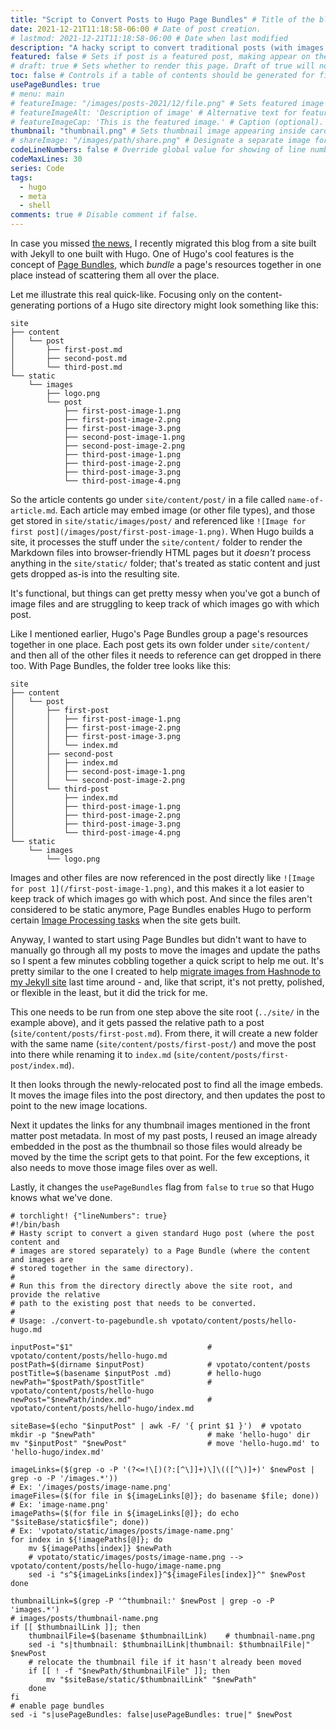 ```yaml
---
title: "Script to Convert Posts to Hugo Page Bundles" # Title of the blog post.
date: 2021-12-21T11:18:58-06:00 # Date of post creation.
# lastmod: 2021-12-21T11:18:58-06:00 # Date when last modified
description: "A hacky script to convert traditional posts (with images stored separately) to a Hugo Page Bundle" # Description used for search engine.
featured: false # Sets if post is a featured post, making appear on the home page side bar.
# draft: true # Sets whether to render this page. Draft of true will not be rendered.
toc: false # Controls if a table of contents should be generated for first-level links automatically.
usePageBundles: true
# menu: main
# featureImage: "/images/posts-2021/12/file.png" # Sets featured image on blog post.
# featureImageAlt: 'Description of image' # Alternative text for featured image.
# featureImageCap: 'This is the featured image.' # Caption (optional).
thumbnail: "thumbnail.png" # Sets thumbnail image appearing inside card on homepage.
# shareImage: "/images/path/share.png" # Designate a separate image for social media sharing.
codeLineNumbers: false # Override global value for showing of line numbers within code block.
codeMaxLines: 30
series: Code
tags:
  - hugo
  - meta
  - shell
comments: true # Disable comment if false.
---
```

In case you missed [the news](/hello-hugo), I recently migrated this blog from a site built with Jekyll to one built with Hugo. One of Hugo's cool features is the concept of [Page Bundles](https://gohugo.io/content-management/page-bundles/), which _bundle_ a page's resources together in one place instead of scattering them all over the place.

Let me illustrate this real quick-like. Focusing only on the content-generating portions of a Hugo site directory might look something like this:

```
site
├── content
│   └── post
│       ├── first-post.md
│       ├── second-post.md
│       └── third-post.md
└── static
    └── images
        ├── logo.png
        └── post
            ├── first-post-image-1.png
            ├── first-post-image-2.png
            ├── first-post-image-3.png
            ├── second-post-image-1.png
            ├── second-post-image-2.png
            ├── third-post-image-1.png
            ├── third-post-image-2.png
            ├── third-post-image-3.png
            └── third-post-image-4.png
```

So the article contents go under `site/content/post/` in a file called `name-of-article.md`. Each article may embed image (or other file types), and those get stored in `site/static/images/post/` and referenced like `![Image for first post](/images/post/first-post-image-1.png)`. When Hugo builds a site, it processes the stuff under the `site/content/` folder to render the Markdown files into browser-friendly HTML pages but it _doesn't_ process anything in the `site/static/` folder; that's treated as static content and just gets dropped as-is into the resulting site.

It's functional, but things can get pretty messy when you've got a bunch of image files and are struggling to keep track of which images go with which post.

Like I mentioned earlier, Hugo's Page Bundles group a page's resources together in one place. Each post gets its own folder under `site/content/` and then all of the other files it needs to reference can get dropped in there too. With Page Bundles, the folder tree looks like this:

```
site
├── content
│   └── post
│       ├── first-post
│       │   ├── first-post-image-1.png
│       │   ├── first-post-image-2.png
│       │   ├── first-post-image-3.png
│       │   └── index.md
│       ├── second-post
│       │   ├── index.md
│       │   ├── second-post-image-1.png
│       │   └── second-post-image-2.png
│       └── third-post
│           ├── index.md
│           ├── third-post-image-1.png
│           ├── third-post-image-2.png
│           ├── third-post-image-3.png
│           └── third-post-image-4.png
└── static
    └── images
        └── logo.png
```

Images and other files are now referenced in the post directly like `![Image for post 1](/first-post-image-1.png)`, and this makes it a lot easier to keep track of which images go with which post. And since the files aren't considered to be static anymore, Page Bundles enables Hugo to perform certain [Image Processing tasks](https://gohugo.io/content-management/image-processing/) when the site gets built.

Anyway, I wanted to start using Page Bundles but didn't want to have to manually go through all my posts to move the images and update the paths so I spent a few minutes cobbling together a quick script to help me out. It's pretty similar to the one I created to help [migrate images from Hashnode to my Jekyll site](/script-to-update-image-embed-links-in-markdown-files/) last time around - and, like that script, it's not pretty, polished, or flexible in the least, but it did the trick for me.

This one needs to be run from one step above the site root (`../site/` in the example above), and it gets passed the relative path to a post (`site/content/posts/first-post.md`). From there, it will create a new folder with the same name (`site/content/posts/first-post/`) and move the post into there while renaming it to `index.md` (`site/content/posts/first-post/index.md`).

It then looks through the newly-relocated post to find all the image embeds. It moves the image files into the post directory, and then updates the post to point to the new image locations.

Next it updates the links for any thumbnail images mentioned in the front matter post metadata. In most of my past posts, I reused an image already embedded in the post as the thumbnail so those files would already be moved by the time the script gets to that point. For the few exceptions, it also needs to move those image files over as well.

Lastly, it changes the `usePageBundles` flag from `false` to `true` so that Hugo knows what we've done.

```shell
# torchlight! {"lineNumbers": true}
#!/bin/bash
# Hasty script to convert a given standard Hugo post (where the post content and
# images are stored separately) to a Page Bundle (where the content and images are
# stored together in the same directory).
#
# Run this from the directory directly above the site root, and provide the relative
# path to the existing post that needs to be converted.
#
# Usage: ./convert-to-pagebundle.sh vpotato/content/posts/hello-hugo.md

inputPost="$1"                              # vpotato/content/posts/hello-hugo.md
postPath=$(dirname $inputPost)              # vpotato/content/posts
postTitle=$(basename $inputPost .md)        # hello-hugo
newPath="$postPath/$postTitle"              # vpotato/content/posts/hello-hugo
newPost="$newPath/index.md"                 # vpotato/content/posts/hello-hugo/index.md

siteBase=$(echo "$inputPost" | awk -F/ '{ print $1 }')  # vpotato
mkdir -p "$newPath"                         # make 'hello-hugo' dir
mv "$inputPost" "$newPost"                  # move 'hello-hugo.md' to 'hello-hugo/index.md'

imageLinks=($(grep -o -P '(?<=!\[)(?:[^\]]+)\]\(([^\)]+)' $newPost | grep -o -P '/images.*'))
# Ex: '/images/posts/image-name.png'
imageFiles=($(for file in ${imageLinks[@]}; do basename $file; done))
# Ex: 'image-name.png'
imagePaths=($(for file in ${imageLinks[@]}; do echo "$siteBase/static$file"; done))
# Ex: 'vpotato/static/images/posts/image-name.png'
for index in ${!imagePaths[@]}; do
    mv ${imagePaths[index]} $newPath
    # vpotato/static/images/posts/image-name.png --> vpotato/content/posts/hello-hugo/image-name.png
    sed -i "s^${imageLinks[index]}^${imageFiles[index]}^" $newPost
done

thumbnailLink=$(grep -P '^thumbnail:' $newPost | grep -o -P 'images.*')
# images/posts/thumbnail-name.png
if [[ $thumbnailLink ]]; then
    thumbnailFile=$(basename $thumbnailLink)    # thumbnail-name.png
    sed -i "s|thumbnail: $thumbnailLink|thumbnail: $thumbnailFile|" $newPost
    # relocate the thumbnail file if it hasn't already been moved
    if [[ ! -f "$newPath/$thumbnailFile" ]]; then
        mv "$siteBase/static/$thumbnailLink" "$newPath"
    done
fi
# enable page bundles
sed -i "s|usePageBundles: false|usePageBundles: true|" $newPost
```